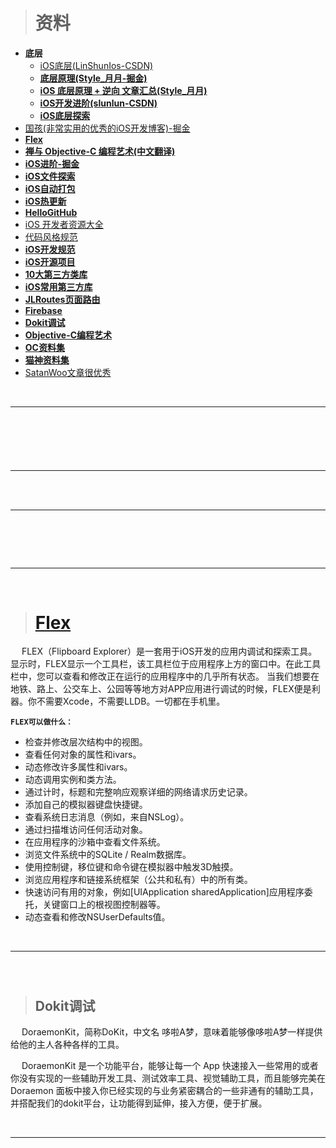 

> <h1 id=''>资料</h1>
- **底层**
	- [iOS底层(LinShunIos-CSDN)](https://blog.csdn.net/linshunios/category_11449403.html?spm=1001.2014.3001.5482)
	- [**底层原理(Style_月月-掘金)**](https://juejin.cn/column/6963585105239490567)
	- [**iOS 底层原理 + 逆向 文章汇总(Style_月月)**](https://www.jianshu.com/p/412b20d9a0f6)
	- [**iOS开发进阶(slunlun-CSDN)**](https://blog.csdn.net/u013378438/category_2921577_2.html)
	- [**iOS底层探索**](https://www.desgard.com/iOS-Source-Probe/)
- [国孩(非常实用的优秀的iOS开发博客)-掘金](https://juejin.cn/user/588993965333309/posts)
- [**Flex**](#Flex)
- [**禅与 Objective-C 编程艺术(中文翻译)**](https://github.com/oa414/objc-zen-book-cn/)
- [**iOS进阶-掘金**](https://juejin.cn/tag/iOS)
- [**iOS文件探索**](https://draveness.me/bei-xcodeproj-keng-de-zhe-ji-tian/)
- [**iOS自动打包**](https://rynxiao.com/技术/2020/05/03/ios-deployment.html)
- [**iOS热更新**](https://www.jianshu.com/p/0489c654657d)
- [**HelloGitHub**](https://hellogithub.com)
- [iOS 开发者资源大全](https://github.com/kechengsou/awesome-ios)
- [代码风格规范](https://pages.swift.gg/google-swift-style-guide-in-chinese/#文件名)
- [**iOS开发规范**](https://www.shuzhiduo.com/A/oAe5R7LdQ9/)
- [**iOS开源项目**](https://www.jianshu.com/p/36c76f757c76)
- [**10大第三方类库**](http://www.cocoachina.com/ios/20170602/19421.html)
- [**iOS常用第三方库**](https://www.cnblogs.com/1-434/articles/7890285.html)
- [**JLRoutes页面路由**](https://github.com/joeldev/JLRoutes?spm=a2c6h.12873639.0.0.2f3f687bkD2Gsr)
- [**Firebase**](https://firebase.google.com/docs/projects/iam/roles-predefined-all-products?authuser=0)
- [**Dokit调试**](http://xingyun.xiaojukeji.com/docs/dokit/#/iosGuide)
- [**Objective-C编程艺术**](https://github.com/oa414/objc-zen-book-cn)
- [**OC资料集**](https://www.cnblogs.com/guohai-stronger/category/1208039.html?page=1)
- [**猫神资料集**](https://onevcat.com/tabs/categories/)
- [SatanWoo文章很优秀](https://satanwoo.github.io/tags/iOS/)




<br/>

***
<br/>

> <h1 id=''></h1>





<br/>

***
<br/>





<br/>

***
<br/>


> <h2 id=''></h2>




<br/>

***
<br/>

># <h1 id=''>[Flex](https://github.com/FLEXTool/FLEX)</h1>

&emsp; FLEX（Flipboard Explorer）是一套用于iOS开发的应用内调试和探索工具。显示时，FLEX显示一个工具栏，该工具栏位于应用程序上方的窗口中。在此工具栏中，您可以查看和修改正在运行的应用程序中的几乎所有状态。
当我们想要在地铁、路上、公交车上、公园等等地方对APP应用进行调试的时候，FLEX便是利器。你不需要Xcode，不需要LLDB。一切都在手机里。


**`FLEX可以做什么：`**
- 检查并修改层次结构中的视图。
- 查看任何对象的属性和ivars。
- 动态修改许多属性和ivars。
- 动态调用实例和类方法。
- 通过计时，标题和完整响应观察详细的网络请求历史记录。
- 添加自己的模拟器键盘快捷键。
- 查看系统日志消息（例如，来自NSLog）。
- 通过扫描堆访问任何活动对象。
- 在应用程序的沙箱中查看文件系统。
- 浏览文件系统中的SQLite / Realm数据库。
- 使用控制键，移位键和命令键在模拟器中触发3D触摸。
- 浏览应用程序和链接系统框架（公共和私有）中的所有类。
- 快速访问有用的对象，例如[UIApplication sharedApplication]应用程序委托，关键窗口上的根视图控制器等。
- 动态查看和修改NSUserDefaults值。



<br/>

***
<br/>

># <h2 id='Dokit调试'>Dokit调试</h2>

&emsp; DoraemonKit，简称DoKit，中文名 哆啦A梦，意味着能够像哆啦A梦一样提供给他的主人各种各样的工具。

&emsp; DoraemonKit 是一个功能平台，能够让每一个 App 快速接入一些常用的或者你没有实现的一些辅助开发工具、测试效率工具、视觉辅助工具，而且能够完美在 Doraemon 面板中接入你已经实现的与业务紧密耦合的一些非通有的辅助工具，并搭配我们的dokit平台，让功能得到延伸，接入方便，便于扩展。



<br/>

***
<br/>


> <h2 id=''></h2>


